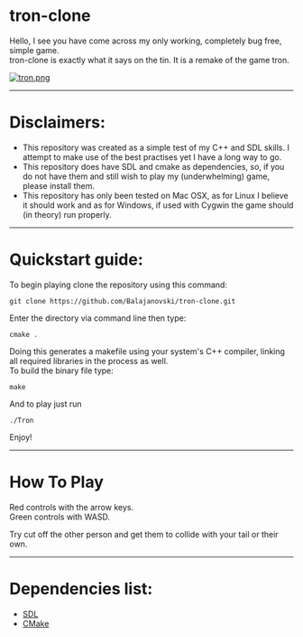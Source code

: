 # tron-clone<br>
<p>Hello, I see you have come across my only working, completely bug free, simple game.<br>
tron-clone is exactly what it says on the tin. It is a remake of the game tron.</p>

[![tron.png](https://s14.postimg.org/92dv09hu9/tron.png)](https://postimg.org/image/3qyyfjvrh/)

---

# Disclaimers:
* This repository was created as a simple test of my C++ and SDL skills. I attempt to make use of the best practises yet I have a long way to go.
* This repository does have SDL and cmake as dependencies, so, if you do not have them and still wish to play my (underwhelming) game, please install them.
* This repository has only been tested on Mac OSX, as for Linux I believe it should work and as for Windows, if used with Cygwin the game should (in theory) run properly.
---

# Quickstart guide:
To begin playing clone the repository using this command:
```
git clone https://github.com/Balajanovski/tron-clone.git
```
Enter the directory via command line then type:
```
cmake .
```
Doing this generates a makefile using your system's C++ compiler, linking all required libraries in the process as well.<br>
To build the binary file type:
```
make
```
And to play just run
```
./Tron
```
Enjoy!

---

# How To Play

Red controls with the arrow keys.<br>
Green controls with WASD.<br>

Try cut off the other person and get them to collide with your tail or their own.

---
# Dependencies list:
* <a href="https://www.libsdl.org/">SDL</a>
* <a href="https://cmake.org/">CMake</a>
